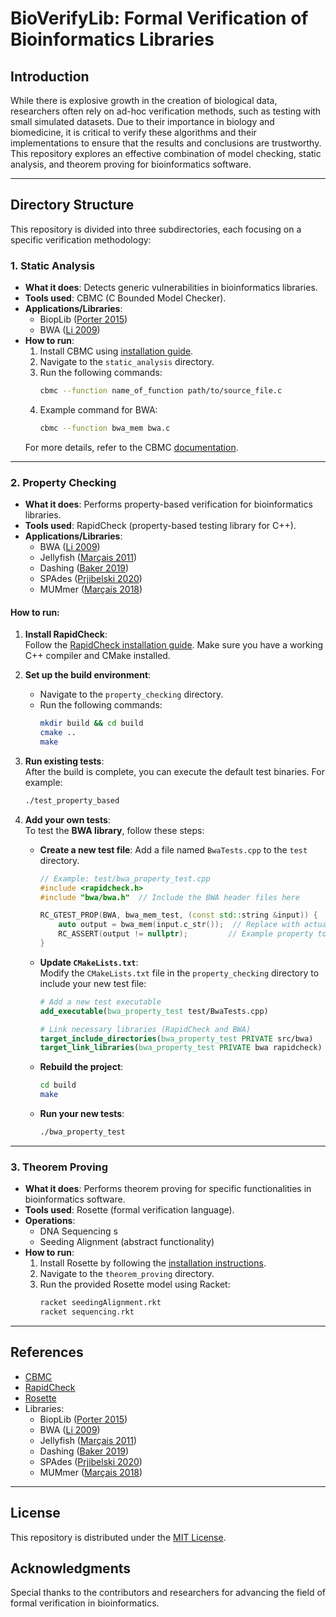 # BioVerifyLib: Formal Verification of Bioinformatics Libraries

## Introduction

While there is explosive growth in the creation of biological data, researchers often rely on ad-hoc verification methods, such as testing with small simulated datasets. Due to their importance in biology and biomedicine, it is critical to verify these algorithms and their implementations to ensure that the results and conclusions are trustworthy. This repository explores an effective combination of model checking, static analysis, and theorem proving for bioinformatics software.

---

## Directory Structure

This repository is divided into three subdirectories, each focusing on a specific verification methodology:

### 1. Static Analysis
- **What it does**: Detects generic vulnerabilities in bioinformatics libraries.
- **Tools used**: CBMC (C Bounded Model Checker).
- **Applications/Libraries**: 
  - BiopLib ([Porter 2015](https://github.com/ACRMGroup/bioptools))
  - BWA ([Li 2009](https://github.com/lh3/bwa))
- **How to run**: 
  1. Install CBMC using [installation guide](https://www.cprover.org/cbmc/).
  2. Navigate to the `static_analysis` directory.
  3. Run the following commands:
     ```bash
     cbmc --function name_of_function path/to/source_file.c
     ```
  4. Example command for BWA:
     ```bash
     cbmc --function bwa_mem bwa.c
     ```
  For more details, refer to the CBMC [documentation](https://www.cprover.org/cbmc/documentation/).

---

### 2. Property Checking
- **What it does**: Performs property-based verification for bioinformatics libraries.
- **Tools used**: RapidCheck (property-based testing library for C++).
- **Applications/Libraries**: 
  - BWA ([Li 2009](https://github.com/lh3/bwa))
  - Jellyfish ([Marçais 2011](https://github.com/gmarcais/Jellyfish))
  - Dashing ([Baker 2019](https://github.com/dnbaker/dashing))
  - SPAdes ([Prjibelski 2020](https://github.com/ablab/spades))
  - MUMmer ([Marçais 2018](https://github.com/mummer4/mummer))

#### How to run:
1. **Install RapidCheck**:  
   Follow the [RapidCheck installation guide](https://github.com/emil-e/rapidcheck). Make sure you have a working C++ compiler and CMake installed.

2. **Set up the build environment**:
   - Navigate to the `property_checking` directory.
   - Run the following commands:
     ```bash
     mkdir build && cd build
     cmake ..
     make
     ```

3. **Run existing tests**:  
   After the build is complete, you can execute the default test binaries. For example:
     ```bash
     ./test_property_based
     ```

4. **Add your own tests**:  
   To test the **BWA library**, follow these steps:

   - **Create a new test file**: Add a file named `BwaTests.cpp` to the `test` directory.
     ```cpp
     // Example: test/bwa_property_test.cpp
     #include <rapidcheck.h>
     #include "bwa/bwa.h"  // Include the BWA header files here

     RC_GTEST_PROP(BWA, bwa_mem_test, (const std::string &input)) {
         auto output = bwa_mem(input.c_str());  // Replace with actual BWA function
         RC_ASSERT(output != nullptr);         // Example property to verify
     }
     ```

   - **Update `CMakeLists.txt`**:  
     Modify the `CMakeLists.txt` file in the `property_checking` directory to include your new test file:
     ```cmake
     # Add a new test executable
     add_executable(bwa_property_test test/BwaTests.cpp)

     # Link necessary libraries (RapidCheck and BWA)
     target_include_directories(bwa_property_test PRIVATE src/bwa)
     target_link_libraries(bwa_property_test PRIVATE bwa rapidcheck)
     ```

   - **Rebuild the project**:
     ```bash
     cd build
     make
     ```

   - **Run your new tests**:
     ```bash
     ./bwa_property_test
     ```

---

### 3. Theorem Proving
- **What it does**: Performs theorem proving for specific functionalities in bioinformatics software.
- **Tools used**: Rosette (formal verification language).
- **Operations**: 
  - DNA Sequencing s
  - Seeding Alignment (abstract functionality)
- **How to run**:
  1. Install Rosette by following the [installation instructions](https://github.com/emina/rosette).
  2. Navigate to the `theorem_proving` directory.
  3. Run the provided Rosette model using Racket:
     ```bash
     racket seedingAlignment.rkt
     racket sequencing.rkt
     ```

---

## References
- [CBMC](https://www.cprover.org/cbmc/)
- [RapidCheck](https://github.com/emil-e/rapidcheck)
- [Rosette](https://github.com/emina/rosette)
- Libraries:
  - BiopLib ([Porter 2015](https://github.com/porterinhand/bioplib))
  - BWA ([Li 2009](https://github.com/lh3/bwa))
  - Jellyfish ([Marçais 2011](https://github.com/gmarcais/Jellyfish))
  - Dashing ([Baker 2019](https://github.com/dnbaker/dashing))
  - SPAdes ([Prjibelski 2020](https://github.com/ablab/spades))
  - MUMmer ([Marçais 2018](https://github.com/mummer4/mummer))

---

## License
This repository is distributed under the [MIT License](LICENSE).

## Acknowledgments
Special thanks to the contributors and researchers for advancing the field of formal verification in bioinformatics.
